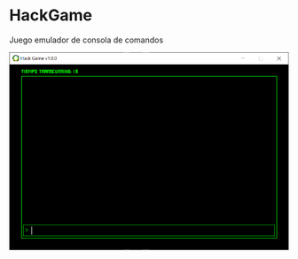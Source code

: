 # HackGame
 Juego emulador de consola de comandos

![HackGame_01](capturas/HackGame_01.png "HackGame")

